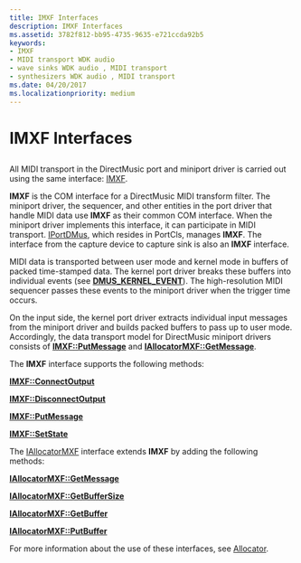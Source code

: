 ```yaml
---
title: IMXF Interfaces
description: IMXF Interfaces
ms.assetid: 3782f812-bb95-4735-9635-e721ccda92b5
keywords:
- IMXF
- MIDI transport WDK audio
- wave sinks WDK audio , MIDI transport
- synthesizers WDK audio , MIDI transport
ms.date: 04/20/2017
ms.localizationpriority: medium
---
```


# IMXF Interfaces


## <span id="imxf_interfaces"></span><span id="IMXF_INTERFACES"></span>


All MIDI transport in the DirectMusic port and miniport driver is carried out using the same interface: [IMXF](https://docs.microsoft.com/windows-hardware/drivers/ddi/dmusicks/nn-dmusicks-imxf).

**IMXF** is the COM interface for a DirectMusic MIDI transform filter. The miniport driver, the sequencer, and other entities in the port driver that handle MIDI data use **IMXF** as their common COM interface. When the miniport driver implements this interface, it can participate in MIDI transport. [IPortDMus](https://docs.microsoft.com/windows-hardware/drivers/ddi/dmusicks/nn-dmusicks-iportdmus), which resides in PortCls, manages **IMXF**. The interface from the capture device to capture sink is also an **IMXF** interface.

MIDI data is transported between user mode and kernel mode in buffers of packed time-stamped data. The kernel port driver breaks these buffers into individual events (see [**DMUS\_KERNEL\_EVENT**](https://docs.microsoft.com/windows-hardware/drivers/ddi/dmusicks/ns-dmusicks-_dmus_kernel_event)). The high-resolution MIDI sequencer passes these events to the miniport driver when the trigger time occurs.

On the input side, the kernel port driver extracts individual input messages from the miniport driver and builds packed buffers to pass up to user mode. Accordingly, the data transport model for DirectMusic miniport drivers consists of [**IMXF::PutMessage**](https://docs.microsoft.com/windows-hardware/drivers/ddi/dmusicks/nf-dmusicks-imxf-putmessage) and [**IAllocatorMXF::GetMessage**](https://docs.microsoft.com/windows-hardware/drivers/ddi/dmusicks/nf-dmusicks-iallocatormxf-getmessage).

The **IMXF** interface supports the following methods:

[**IMXF::ConnectOutput**](https://docs.microsoft.com/windows-hardware/drivers/ddi/dmusicks/nf-dmusicks-imxf-connectoutput)

[**IMXF::DisconnectOutput**](https://docs.microsoft.com/windows-hardware/drivers/ddi/dmusicks/nf-dmusicks-imxf-disconnectoutput)

[**IMXF::PutMessage**](https://docs.microsoft.com/windows-hardware/drivers/ddi/dmusicks/nf-dmusicks-imxf-putmessage)

[**IMXF::SetState**](https://docs.microsoft.com/windows-hardware/drivers/ddi/dmusicks/nf-dmusicks-imxf-setstate)

The [IAllocatorMXF](https://docs.microsoft.com/windows-hardware/drivers/ddi/dmusicks/nn-dmusicks-iallocatormxf) interface extends **IMXF** by adding the following methods:

[**IAllocatorMXF::GetMessage**](https://docs.microsoft.com/windows-hardware/drivers/ddi/dmusicks/nf-dmusicks-iallocatormxf-getmessage)

[**IAllocatorMXF::GetBufferSize**](https://docs.microsoft.com/windows-hardware/drivers/ddi/dmusicks/nf-dmusicks-iallocatormxf-getbuffersize)

[**IAllocatorMXF::GetBuffer**](https://docs.microsoft.com/windows-hardware/drivers/ddi/dmusicks/nf-dmusicks-iallocatormxf-getbuffer)

[**IAllocatorMXF::PutBuffer**](https://docs.microsoft.com/windows-hardware/drivers/ddi/dmusicks/nf-dmusicks-iallocatormxf-putbuffer)

For more information about the use of these interfaces, see [Allocator](allocator.md).

 

 




